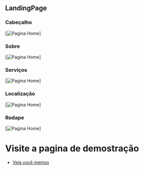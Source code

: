 ## LandingPage

### Cabeçalho
[![Pagina Home](https://blogger.googleusercontent.com/img/b/R29vZ2xl/AVvXsEiiHDaMISPKGuohgkP_qu8mYe1JVpdjUNrjxvXXl-2dMtjfH-ERNzeq_O3rA4gHNKpUhdQgi8xxHmRHJkEzFh_YLm52lrLKwy0K9PodIuWaCw0DnIWRSC1EKmPjoeUyDXgPPrwl7nAAE_4ig5Y6OLv-lo7FD2Yy6ykPAkyUUBI_ZX3edNhVfR5-DabRBk8L/s1349/header.PNG)]


### Sobre
[![Pagina Home](https://blogger.googleusercontent.com/img/b/R29vZ2xl/AVvXsEjFol1eGkO1twNcDnK5pmDmjenPvgGjseSDSGFT3-eiS5xyMWShQu6ghSOMegqqPJZwG5KsaoX4Vx7XU_QTEjiSEYuYG4vc5rC7MZq6r7Fs6ua0NBkE4D2AYF3KTmNJGfd9bhCviKlSuAioTtXzytwFfQoSxzBz9mZwvFEhAmKAiq1g1yy1UkOjcXp9DorM/s1351/sobre.PNG)]


### Serviços
[![Pagina Home](https://blogger.googleusercontent.com/img/b/R29vZ2xl/AVvXsEgtN2cswjv5rPOU6VpbAorfxt3_C74IPmf5bMxWkXNpA7ep4dgs4puM0rEjdS7N1eRSeMULoRYu1C5hjycR9nVFFiBYUso0CbX7hV2z1s3k3Cnve15QrFiNa5m8fiXqV-k7hFabBfJDE1jYQC3CE8DIge-yL6KznCmfEmnVO0vrPpTlOdCeonBC-kUY6bOZ/s1354/servicos.PNG)]


### Localização
[![Pagina Home](https://blogger.googleusercontent.com/img/b/R29vZ2xl/AVvXsEgOHfCUw8Hd8wOOMgtWwBoa6rRL8j5f3sBYHDJhwGp90PEyRRSIBZx9DU5fu4Mw03C8wlS7fy2aS34rpoX_527dJ98YeVFrXPpEZSnyXV_4pgRF9ZZphdwRmnPCDQ-lP5ld4vrBA_3twW9QowoPXv-Hd8fSjSsHMwyA4PgEIFOlw2lJXeoHzTMvL_yKnv_k/s1364/mapa.PNG)]


### Rodape
[![Pagina Home](https://blogger.googleusercontent.com/img/b/R29vZ2xl/AVvXsEiN5UbBcPpVFD1AguBUyaCM8N5eudFYS91RfoiTadIi8GxwaAqKqmEpYRv7oOE2WqILCG4jCck9CyLyab3WGrvk7mIizlX8uDIwYPc6UvJQNjI3Rio7BJjjooOrBFON_YEKpgrVBpmElQs_8arIFlHPqlY6xLzClmtXf6AkWO_2Ta7zCK3XdgaaV9zOX6bG/s1349/footer.PNG)]



# Visite a pagina de demostração
- [Veja você memso](https://barbearia-sport.vercel.app/)

